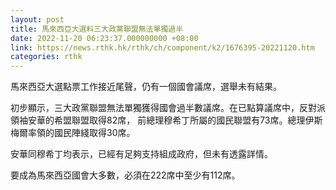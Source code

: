 ```yaml
---
layout: post
title: 馬來西亞大選料三大政黨聯盟無法單獨過半
date: 2022-11-20 06:23:37.000000000 +08:00
link: https://news.rthk.hk/rthk/ch/component/k2/1676395-20221120.htm
categories: rthk
---
```


馬來西亞大選點票工作接近尾聲，仍有一個國會議席，選舉未有結果。

初步顯示，三大政黨聯盟無法單獨獲得國會過半數議席。在已點算議席中，反對派領袖安華的希盟聯盟取得82席， 前總理穆希丁所屬的國民聯盟有73席。總理伊斯梅爾率領的國民陣綫取得30席。

安華同穆希丁均表示，已經有足夠支持組成政府，但未有透露詳情。

要成為馬來西亞國會大多數，必須在222席中至少有112席。
